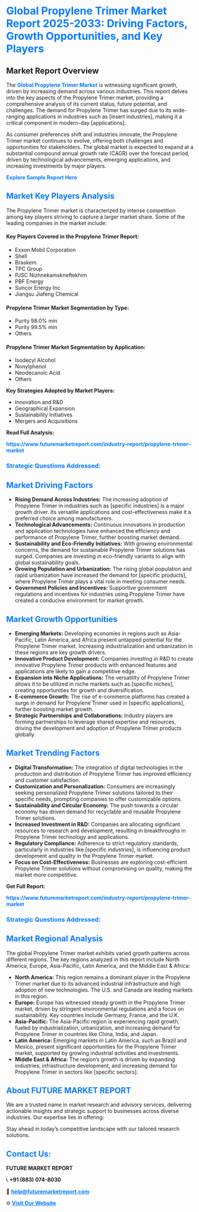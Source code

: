 <h1 style="color: #007BFF;">Global Propylene Trimer Market Report 2025-2033: Driving Factors, Growth Opportunities, and Key Players</h1>

<section id="overview">
<h2>Market Report Overview</h2>
<p>The <a href="https://www.futuremarketreport.com/industry-report/propylene-trimer-market" style="color: #007BFF; text-decoration: none;"><strong>Global Propylene Trimer Market</strong></a> is witnessing significant growth, driven by increasing demand across various industries. This report delves into the key aspects of the Propylene Trimer market, providing a comprehensive analysis of its current status, future potential, and challenges. The demand for Propylene Trimer has surged due to its wide-ranging applications in industries such as [insert industries], making it a critical component in modern-day [applications].</p>
<p>As consumer preferences shift and industries innovate, the Propylene Trimer market continues to evolve, offering both challenges and opportunities for stakeholders. The global market is expected to expand at a substantial compound annual growth rate (CAGR) over the forecast period, driven by technological advancements, emerging applications, and increasing investments by major players.</p>
</section>

<section id="overview">
<p><a href="https://www.futuremarketreport.com/request-sample/reportId=41797" style="color: #007BFF; text-decoration: none;"><strong>Explore Sample Report Here</strong></a></p>
</section>

<section id="key-players">
<h2 style="color: #007BFF;">Market Key Players Analysis</h2>
<p>The Propylene Trimer market is characterized by intense competition among key players striving to capture a larger market share. Some of the leading companies in the market include:</p>
<h4>Key Players Covered in the Propylene Trimer Report:</h4>
<ul><li>Exxon Mobil Corporation</li><li>Shell</li><li>Braskem</li><li>TPC Group</li><li>PJSC Nizhnekamskneftekhim</li><li>PBF Energy</li><li>Suncor Energy Inc</li><li>Jiangsu Jiafeng Chemical</li></ul>
<h4>Propylene Trimer Market Segmentation by Type:</h4>
<ul><li>Purity 98.0% min</li><li>Purity 99.5% min</li><li>Others</li></ul>

<h4>Propylene Trimer Market Segmentation by Application:</h4>
<ul><li>Isodecyl Alcohol</li><li>Nonylphenol</li><li>Neodecanoic Acid</li><li>Others</li></ul>
<p><strong>Key Strategies Adopted by Market Players:</strong></p>
<ul>
<li>Innovation and R&D</li>
<li>Geographical Expansion</li>
<li>Sustainability Initiatives</li>
<li>Mergers and Acquisitions</li>
</ul>
</section>

<section>
<p><strong>Read Full Analysis: </strong></p><a href="https://www.futuremarketreport.com/industry-report/propylene-trimer-market" style="color: #007BFF; text-decoration: none;"><strong>https://www.futuremarketreport.com/industry-report/propylene-trimer-market</strong></a>
<h3 style="color: #007BFF;">Strategic Questions Addressed:</h3>
</section>

<section id="driving-factors">
<h2 style="color: #007BFF;">Market Driving Factors</h2>
<ul>
<li><strong>Rising Demand Across Industries:</strong> The increasing adoption of Propylene Trimer in industries such as [specific industries] is a major growth driver. Its versatile applications and cost-effectiveness make it a preferred choice among manufacturers.</li>
<li><strong>Technological Advancements:</strong> Continuous innovations in production and application technologies have enhanced the efficiency and performance of Propylene Trimer, further boosting market demand.</li>
<li><strong>Sustainability and Eco-Friendly Initiatives:</strong> With growing environmental concerns, the demand for sustainable Propylene Trimer solutions has surged. Companies are investing in eco-friendly variants to align with global sustainability goals.</li>
<li><strong>Growing Population and Urbanization:</strong> The rising global population and rapid urbanization have increased the demand for [specific products], where Propylene Trimer plays a vital role in meeting consumer needs.</li>
<li><strong>Government Policies and Incentives:</strong> Supportive government regulations and incentives for industries using Propylene Trimer have created a conducive environment for market growth.</li>
</ul>
</section>

<section id="growth-opportunities">
<h2 style="color: #007BFF;">Market Growth Opportunities</h2>
<ul>
<li><strong>Emerging Markets:</strong> Developing economies in regions such as Asia-Pacific, Latin America, and Africa present untapped potential for the Propylene Trimer market. Increasing industrialization and urbanization in these regions are key growth drivers.</li>
<li><strong>Innovative Product Development:</strong> Companies investing in R&D to create innovative Propylene Trimer products with enhanced features and applications are likely to gain a competitive edge.</li>
<li><strong>Expansion into Niche Applications:</strong> The versatility of Propylene Trimer allows it to be utilized in niche markets such as [specific niches], creating opportunities for growth and diversification.</li>
<li><strong>E-commerce Growth:</strong> The rise of e-commerce platforms has created a surge in demand for Propylene Trimer used in [specific applications], further boosting market growth.</li>
<li><strong>Strategic Partnerships and Collaborations:</strong> Industry players are forming partnerships to leverage shared expertise and resources, driving the development and adoption of Propylene Trimer products globally.</li>
</ul>
</section>

<section id="trending-factors">
<h2 style="color: #007BFF;">Market Trending Factors</h2>
<ul>
<li><strong>Digital Transformation:</strong> The integration of digital technologies in the production and distribution of Propylene Trimer has improved efficiency and customer satisfaction.</li>
<li><strong>Customization and Personalization:</strong> Consumers are increasingly seeking personalized Propylene Trimer solutions tailored to their specific needs, prompting companies to offer customizable options.</li>
<li><strong>Sustainability and Circular Economy:</strong> The push towards a circular economy has driven demand for recyclable and reusable Propylene Trimer solutions.</li>
<li><strong>Increased Investment in R&D:</strong> Companies are allocating significant resources to research and development, resulting in breakthroughs in Propylene Trimer technology and applications.</li>
<li><strong>Regulatory Compliance:</strong> Adherence to strict regulatory standards, particularly in industries like [specific industries], is influencing product development and quality in the Propylene Trimer market.</li>
<li><strong>Focus on Cost-Effectiveness:</strong> Businesses are exploring cost-efficient Propylene Trimer solutions without compromising on quality, making the market more competitive.</li>
</ul>
</section>

<section>
<p><strong>Get Full Report: </strong></p><a href="https://www.futuremarketreport.com/industry-report/propylene-trimer-market" style="color: #007BFF; text-decoration: none;"><strong>https://www.futuremarketreport.com/industry-report/propylene-trimer-market</strong></a>
<h3 style="color: #007BFF;">Strategic Questions Addressed:</h3>
</section>


<section id="regional-analysis">
<h2 style="color: #007BFF;">Market Regional Analysis</h2>
<p>The global Propylene Trimer market exhibits varied growth patterns across different regions. The key regions analyzed in this report include North America, Europe, Asia-Pacific, Latin America, and the Middle East & Africa:</p>
<ul>
<li><strong>North America:</strong> This region remains a dominant player in the Propylene Trimer market due to its advanced industrial infrastructure and high adoption of new technologies. The U.S. and Canada are leading markets in this region.</li>
<li><strong>Europe:</strong> Europe has witnessed steady growth in the Propylene Trimer market, driven by stringent environmental regulations and a focus on sustainability. Key countries include Germany, France, and the U.K.</li>
<li><strong>Asia-Pacific:</strong> The Asia-Pacific region is experiencing rapid growth, fueled by industrialization, urbanization, and increasing demand for Propylene Trimer in countries like China, India, and Japan.</li>
<li><strong>Latin America:</strong> Emerging markets in Latin America, such as Brazil and Mexico, present significant opportunities for the Propylene Trimer market, supported by growing industrial activities and investments.</li>
<li><strong>Middle East & Africa:</strong> The region’s growth is driven by expanding industries, infrastructure development, and increasing demand for Propylene Trimer in sectors like [specific sectors].</li>
</ul>
</section>

<footer>
<h2 style="color: #007BFF;">About FUTURE MARKET REPORT</h2>
<p>We are a trusted name in market research and advisory services, delivering actionable insights and strategic support to businesses across diverse industries. Our expertise lies in offering:</p>

<p>Stay ahead in today’s competitive landscape with our tailored research solutions.</p>

<h2 style="color: #007BFF;">Contact Us:</h2>
<p><strong>FUTURE MARKET REPORT</strong></p>
<p>📞 <strong>+91 (883) 074-8030</strong></p>
<p>📧 <strong><a href="mailto:help@futuremarketreport.com" style="color: #007BFF;">help@futuremarketreport.com</a></strong></p>
<p>🌐 <strong><a href="https://www.futuremarketreport.com/" style="color: #007BFF;">Visit Our Website</a></strong></p>
</footer>